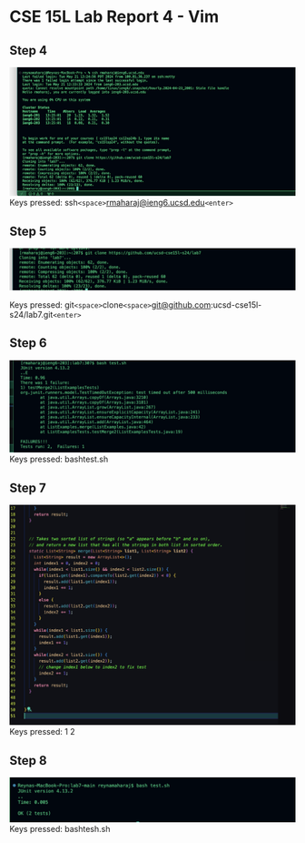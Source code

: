 # CSE 15L Lab Report 4 - Vim 

## Step 4

![Image](ahahello.jpg)
Keys pressed: ssh`<space>`rmaharaj@ieng6.ucsd.edu`<enter>`


## Step 5
![Image](secondpart.jpg)

Keys pressed: git`<space>`clone`<space>`git@github.com:ucsd-cse15l-s24/lab7.git`<enter>`

## Step 6
![Image](testfailnow.jpg)
Keys pressed: bash<space>test.sh<enter>


## Step 7
![Image](testpassed.jpg)
Keys pressed: <delete>1 2 

## Step 8
![Image](testbash.jpg)
Keys pressed: bash<enter>tesh.sh


